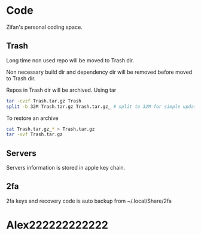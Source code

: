 # Code

Zifan's personal coding space.

## Trash

Long time non used repo will be moved to Trash dir. 

Non necessary build dir and dependency dir will be removed before moved to Trash dir.

Repos in Trash dir will be archived. Using tar

```bash
tar -cvzf Trash.tar.gz Trash
split -b 32M Trash.tar.gz Trash.tar.gz_ # split to 32M for simple update
```

To restore an archive

```bash
cat Trash.tar.gz_* > Trash.tar.gz
tar -xvf Trash.tar.gz
```

## Servers

Servers information is stored in apple key chain.

## 2fa

2fa keys and recovery code is auto backup from ~/.local/Share/2fa
# Alex222222222222
